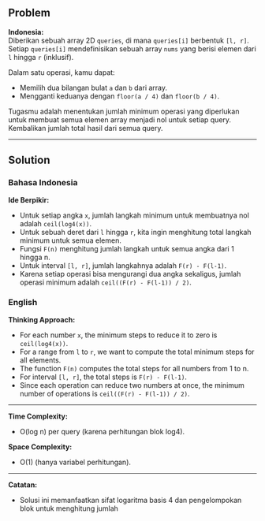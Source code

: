 ## Problem

**Indonesia:**  
Diberikan sebuah array 2D `queries`, di mana `queries[i]` berbentuk `[l, r]`.  
Setiap `queries[i]` mendefinisikan sebuah array `nums` yang berisi elemen dari `l` hingga `r` (inklusif).

Dalam satu operasi, kamu dapat:
- Memilih dua bilangan bulat `a` dan `b` dari array.
- Mengganti keduanya dengan `floor(a / 4)` dan `floor(b / 4)`.

Tugasmu adalah menentukan jumlah minimum operasi yang diperlukan untuk membuat semua elemen array menjadi nol untuk setiap query.  
Kembalikan jumlah total hasil dari semua query.

---

## Solution

### Bahasa Indonesia

**Ide Berpikir:**
- Untuk setiap angka `x`, jumlah langkah minimum untuk membuatnya nol adalah `ceil(log4(x))`.
- Untuk sebuah deret dari `l` hingga `r`, kita ingin menghitung total langkah minimum untuk semua elemen.
- Fungsi `F(n)` menghitung jumlah langkah untuk semua angka dari 1 hingga n.
- Untuk interval `[l, r]`, jumlah langkahnya adalah `F(r) - F(l-1)`.
- Karena setiap operasi bisa mengurangi dua angka sekaligus, jumlah operasi minimum adalah `ceil((F(r) - F(l-1)) / 2)`.

### English

**Thinking Approach:**
- For each number `x`, the minimum steps to reduce it to zero is `ceil(log4(x))`.
- For a range from `l` to `r`, we want to compute the total minimum steps for all elements.
- The function `F(n)` computes the total steps for all numbers from 1 to n.
- For interval `[l, r]`, the total steps is `F(r) - F(l-1)`.
- Since each operation can reduce two numbers at once, the minimum number of operations is `ceil((F(r) - F(l-1)) / 2)`.

---

**Time Complexity:**  
- O(log n) per query (karena perhitungan blok log4).

**Space Complexity:**  
- O(1) (hanya variabel perhitungan).

---

**Catatan:**  
- Solusi ini memanfaatkan sifat logaritma basis 4 dan pengelompokan blok untuk menghitung jumlah